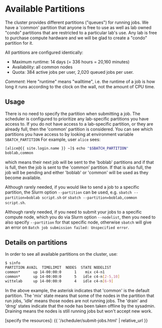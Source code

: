# Available Partitions

The cluster provides different partitions ("queues") for running jobs. We have a 'common' partition that anyone is free to use as well as lab owned "condo" partitions that are restricted to a particular lab's use. Any lab is free to purchase compute hardware and we will be glad to create a "condo" partition for it. 

All partitions are configured identically:

  - Maximum runtime: 14 days (= 336 hours = 20,160 minutes)
  - Availability: all common nodes
  - Quota: 384 active jobs per user, 2,020 queued jobs per user.

_Comment_: Here "runtime" means "walltime", i.e. the runtime of a job is how long it runs according to the clock on the wall, not the amount of CPU time.


## Usage

There is no need to specify the partition when submitting a job.  The scheduler is configured to prioritize any lab-specific partitions you have access to.  If you do not have access to a lab-specific partition, or they are already full, then the 'common' partition is considered.  You can see which partitions you have access to by looking at environment variable `SBATCH_PARTITION`  For example, user `alice` sees:

```sh
[alice@{{ site.login.name }} ~]$ echo "$SBATCH_PARTITION"
boblab,common
```

which means their next job will be sent to the 'boblab' partitions and if that is full, then the job is sent to the 'common' partition.  If that is also full, the job will be pending and either 'boblab' or 'common' will be used as they become available.

Although rarely needed, if you would like to send a job to a specific partition, the Slurm option `--partition` can be used, e.g. `sbatch --partition=boblab script.sh` or `sbatch --partition=boblab,common script.sh`.

Although rarely needed, if you need to submit your jobs to a specific compute node, which you do via Slurm option `--nodelist`, then you need to also specify `--partition` for that specific node, otherwise `sbatch` will give an error on `Batch job submission failed: Unspecified error`.


## Details on partitions

In order to see all available partitions on the cluster, use:

```sh
$ sinfo
PARTITION AVAIL  TIMELIMIT  NODES  STATE NODELIST 
common*      up 14-00:00:0      1    mix c4-n1 
common*      up 14-00:00:0      5   idle c4-n[2-5,10] 
wittelab     up 14-00:00:0      4   idle c4-n[6-9] 
```

In the above example, the asterisk indicates that 'common' is the default partition. The 'mix' state means that some of the nodes in the partition that run jobs, 'idle' means those nodes are not running jobs. The 'drain' and 'drng' states indicate that the node has been taken offline by the sysadmin. Draining means the nodes is still running jobs but won't accept new work.



[specify the resources]: {{ '/scheduler/submit-jobs.html' | relative_url }}

